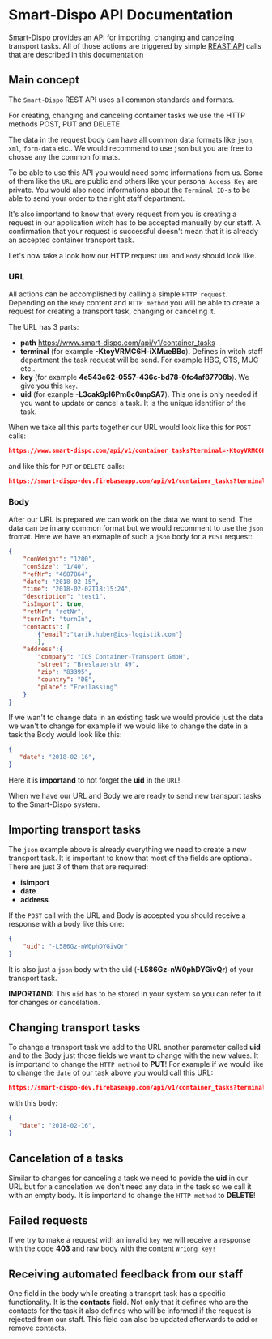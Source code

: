 # Smart-Dispo API Documentation

[Smart-Dispo](https://www.smart-dispo.com/) provides an API for importing, changing and canceling transport tasks. All of those actions are triggered by simple [REAST API](https://de.wikipedia.org/wiki/Representational_State_Transfer) calls that are described in this documentation

## Main concept

The `Smart-Dispo` REST API uses all common standards and formats. 

For creating, changing and canceling container tasks we use the HTTP methods POST, PUT and DELETE.

The data in the request body can have all common data formats like `json`, `xml`, `form-data` etc.. We would recommend to use `json` but you are free to chosse any the common formats.

To be able to use this API you would need some informations from us. Some of them like the `URL` are public and others like your personal `Access Key` are private. You would also need informations about the `Terminal ID-s` to be able to send your order to the right staff department.

It's also importand to know that every request from you is creating a request in our application witch has to be accepted manually by our staff. A confirmation that your request is successful doesn't mean that it is already an accepted container transport task.

Let's now take a look how our HTTP request `URL` and `Body` should look like. 

### URL

All actions can be accomplished by calling a simple `HTTP request`. Depending on the `Body` content and `HTTP method` you will be able to create a request for creating a transport task, changing or canceling it. 

The URL has 3 parts:
* **path** https://www.smart-dispo.com/api/v1/container_tasks
* **terminal** (for example **-KtoyVRMC6H-iXMueBBo**). Defines in witch staff department the task request will be send. For example HBG, CTS, MUC etc..
* **key** (for example **4e543e62-0557-436c-bd78-0fc4af87708b**). We give you this `key`.
* **uid** (for exanple **-L3cak9pl6Pm8c0mpSA7**). This one is only needed if you want to update or cancel a task. It is the unique identifier of the task.

When we take all this parts together our URL would look like this for `POST` calls:

```json
https://www.smart-dispo.com/api/v1/container_tasks?terminal=-KtoyVRMC6H-iXMueBBo&key=-L-exdQpHII42HpYvD3q/4e543e62-0557-436c-bd78-0fc4af87708b
```

and like this for `PUT` or `DELETE` calls:
```json
https://smart-dispo-dev.firebaseapp.com/api/v1/container_tasks?terminal=-Ku3IJfkqvagswb450WZ&key=8534c5b8-1bca-4b0f-addc-119a54893618&uid=-L3cak9pl6Pm8c0mpSA7
```


### Body

After our URL is prepared we can work on the data we want to send. The data can be in any common format but we would recomment to use the `json` fromat. Here we have an exmaple of such a `json` body for a `POST` request:

```json
{
    "conWeight": "1200",
    "conSize": "1/40",
    "refNr": "4687864",
    "date": "2018-02-15",
    "time": "2018-02-02T18:15:24",
    "description": "test1",
    "isImport": true,
    "retNr": "retNr",
    "turnIn": "turnIn",
    "contacts": [
    	{"email":"tarik.huber@ics-logistik.com"}
    	],
    "address":{
    	"company": "ICS Container-Transport GmbH",
    	"street": "Breslauerstr 49",
    	"zip": "83395",
    	"country": "DE",
    	"place": "Freilassing"
    }
}
```

If we wan't to change data in an existing task we would provide just the data we wan't to change for example if we would like to change the date in a task the Body would look like this:

```json
{
   "date": "2018-02-16",
}
```
Here it is **importand** to not forget the **uid** in the `URL`!

When we have our URL and Body we are ready to send new transport tasks to the Smart-Dispo system.

## Importing transport tasks

The `json` example above is already everything we need to create a new transport task. It is important to know that most of the fields are optional. There are just 3 of them that are required:
* **isImport**
* **date**
* **address**


If the `POST` call with the URL and Body is accepted you should receive a response with a body like this one:

```json
{
    "uid": "-L586Gz-nW0phDYGivQr"
}
```

It is also just a `json` body with the uid (**-L586Gz-nW0phDYGivQr**) of your transport task. 

**IMPORTAND:** This `uid` has to be stored in your system so you can refer to it for changes or cancelation.

## Changing transport tasks

To change a transport task we add to the URL another parameter called **uid** and to the Body just those fields we want to change with the new values. It is importand to change the `HTTP method` to **PUT**! For example if we would like to change the `date` of our task above you would call this URL:

```json
https://smart-dispo-dev.firebaseapp.com/api/v1/container_tasks?terminal=-Ku3IJfkqvagswb450WZ&key=8534c5b8-1bca-4b0f-addc-119a54893618&uid=-L586Gz-nW0phDYGivQr
```

with this body:

```json
{
   "date": "2018-02-16",
}
```

## Cancelation of a tasks

Similar to changes for canceling a task we need to povide the **uid** in our URL but for a cancelation we don't need any data in the task so we call it with an empty body. It is importand to change the `HTTP method` to **DELETE**!


## Failed requests

If we try to make a request with an invalid `key` we will receive a response with the code **403** and raw body with the content `Wriong key!`


## Receiving automated feedback from our staff

One field in the body while creating a transprt task has a specific functionality. It is the **contacts** field. Not only that it defines who are the contacts for the task it also defines who will be informed if the request is rejected from our staff. This field can also be updated afterwards to add or remove contacts.



